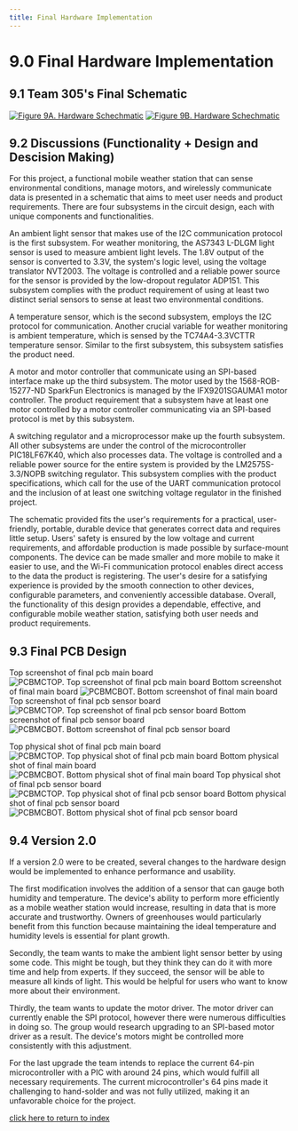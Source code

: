 ```yaml
---
title: Final Hardware Implementation
---
```


# 9.0 Final Hardware Implementation
## 9.1 Team 305's Final Schematic
[![Figure 9A. Hardware Schechmatic](/photos/MicrochipBoardSchematic.png "Microchip Board  Schematic")](https://team305.github.io/photos/Team305Schem.png)
[![Figure 9B. Hardware Schechmatic](/photos/SensorBoardSchematic.png "Sensor Board  Schematic")](https://team305.github.io/photos/Team305Schem.png)
## 9.2 Discussions (Functionality + Design and Descision Making)
For this project, a functional mobile weather station that can sense environmental conditions, manage motors, and wirelessly communicate data is presented in a schematic that aims to meet user needs and product requirements. There are four subsystems in the circuit design, each with unique components and functionalities.

An ambient light sensor that makes use of the I2C communication protocol is the first subsystem. For weather monitoring, the AS7343 L-DLGM light sensor is used to measure ambient light levels. The 1.8V output of the sensor is converted to 3.3V, the system's logic level, using the voltage translator NVT2003. The voltage is controlled and a reliable power source for the sensor is provided by the low-dropout regulator ADP151. This subsystem complies with the product requirement of using at least two distinct serial sensors to sense at least two environmental conditions.

A temperature sensor, which is the second subsystem, employs the I2C protocol for communication. Another crucial variable for weather monitoring is ambient temperature, which is sensed by the TC74A4-3.3VCTTR temperature sensor. Similar to the first subsystem, this subsystem satisfies the product need.

A motor and motor controller that communicate using an SPI-based interface make up the third subsystem. The motor used by the 1568-ROB-15277-ND SparkFun Electronics is managed by the IFX9201SGAUMA1 motor controller. The product requirement that a subsystem have at least one motor controlled by a motor controller communicating via an SPI-based protocol is met by this subsystem.

A switching regulator and a microprocessor make up the fourth subsystem. All other subsystems are under the control of the microcontroller PIC18LF67K40, which also processes data. The voltage is controlled and a reliable power source for the entire system is provided by the LM2575S-3.3/NOPB switching regulator. This subsystem complies with the product specifications, which call for the use of the UART communication protocol and the inclusion of at least one switching voltage regulator in the finished project.

The schematic provided fits the user's requirements for a practical, user-friendly, portable, durable device that generates correct data and requires little setup. Users' safety is ensured by the low voltage and current requirements, and affordable production is made possible by surface-mount components. The device can be made smaller and more mobile to make it easier to use, and the Wi-Fi communication protocol enables direct access to the data the product is registering. The user's desire for a satisfying experience is provided by the smooth connection to other devices, configurable parameters, and conveniently accessible database. Overall, the functionality of this design provides a dependable, effective, and configurable mobile weather station, satisfying both user needs and product requirements.

## 9.3 Final PCB Design
Top screenshot of final pcb main board
![PCBMCTOP. Top screenshot of final pcb main board](/photos/PCBMCTOP.png "Top screenshot of final pcb main board")
Bottom screenshot of final main board
![PCBMCBOT. Bottom screenshot of final main board](/photos/PCBMCBOT.png "Bottom screenshot of final pcb main board")
Top screenshot of final pcb sensor board
![PCBMCTOP. Top screenshot of final pcb sensor board](/photos/PCBSNTOP.png "Top screenshot of final pcb sensor board")
Bottom screenshot of final pcb sensor board
![PCBMCBOT. Bottom screenshot of final pcb sensor board](/photos/PCBSNBOT.png "Bottom screenshot of final pcb sensor board")

Top physical shot of final pcb main board
![PCBMCTOP. Top physical shot of final pcb main board](/photos/JLPCBMCTOP.jpg "Top physical shot of final pcb main board")
Bottom physical shot of final main board
![PCBMCBOT. Bottom physical shot of final main board](/photos/JLPCBMCBOT.jpg "Bottom physical shot of final main board")
Top physical shot of final pcb sensor board
![PCBMCTOP. Top physical shot of final pcb sensor board](/photos/JLPCBSNTOP.jpg "Top physical shot of final pcb sensor board")
Bottom physical shot of final pcb sensor board
![PCBMCBOT. Bottom physical shot of final pcb sensor board](/photos/JLPCBSNBOT.jpg "Bottom physical shot of final pcb sensor board")

## 9.4 Version 2.0
If a version 2.0 were to be created, several changes to the hardware design would be implemented to enhance performance and usability.

The first modification involves the addition of a sensor that can gauge both humidity and temperature. The device's ability to perform more efficiently as a mobile weather station would increase, resulting in data that is more accurate and trustworthy. Owners of greenhouses would particularly benefit from this function because maintaining the ideal temperature and humidity levels is essential for plant growth.

Secondly, the team wants to make the ambient light sensor better by using some code. This might be tough, but they think they can do it with more time and help from experts. If they succeed, the sensor will be able to measure all kinds of light. This would be helpful for users who want to know more about their environment.

Thirdly, the team wants to update the motor driver. The motor driver can currently enable the SPI protocol, however there were numerous difficulties in doing so. The group would research upgrading to an SPI-based motor driver as a result. The device's motors might be controlled more consistently with this adjustment.

For the last upgrade the team intends to replace the current 64-pin microcontroller with a PIC with around 24 pins, which would fulfill all necessary requirements. The current microcontroller's 64 pins made it challenging to hand-solder and was not fully utilized, making it an unfavorable choice for the project.


[click here to return to index](/index)
